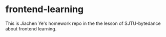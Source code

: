 # frontend-learning
This is Jiachen Ye's homework repo in the the lesson of SJTU-bytedance about frontend learning.
